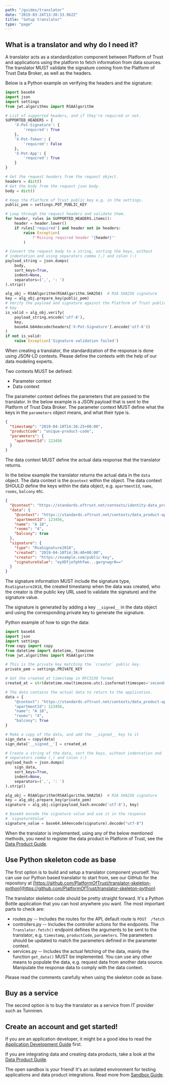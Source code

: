 ```yaml
---
path: "/guides/translator"
date: "2019-03-24T13:30:33.962Z"
title: "Setup translator"
type: "page"
---
```


## What is a translator and why do I need it? 

A translator acts as a standardization component between Platform of
Trust and applications using the platform to fetch information from data
sources. The translator MUST validate the signature coming from the
Platform of Trust Data Broker, as well as the headers.

Below is a Python example on verifying the headers and the signature:

```python
import base64
import json
import settings
from jwt.algorithms import RSAAlgorithm

# List of supported headers, and if they're required or not.
SUPPORTED_HEADERS = {
    'X-Pot-Signature': {
        'required': True
    },
    'X-Pot-Token': {
        'required': False
    },
    'X-Pot-App': {
        'required': True
    }
}

# Get the request headers from the request object.
headers = dict()
# Get the body from the request json body.
body = dict()

# Keep the Platform of Trust public key e.g. in the settings.
public_pem = settings.POT_PUBLIC_KEY

# Loop through the request headers and validate them.
for header, rules in SUPPORTED_HEADERS.items():
    header = header.lower()
    if rules['required'] and header not in headers:
        raise Exception(
            f'Missing required header "{header}"'
        )

# Convert the request body to a string, sorting the keys, without 
# indentation and using separators comma (,) and colon (:)
payload_string = json.dumps(
    body,
    sort_keys=True,
    indent=None,
    separators=(',', ': ')
).strip()

alg_obj = RSAAlgorithm(RSAAlgorithm.SHA256)  # RSA SHA256 signature
key = alg_obj.prepare_key(public_pem)
# Verify the payload and signature against the Platform of Trust public 
# key
is_valid = alg_obj.verify(
    payload_string.encode('utf-8'), 
    key, 
    base64.b64decode(headers['X-Pot-Signature'].encode('utf-8'))
)
if not is_valid:
    raise Exception('Signature validation failed')
```

When creating a translator, the standardization of the response is done
using JSON-LD contexts. Please define the contexts with the help of our
data modeling experts.

Two contexts MUST be defined:
- Parameter context
- Data context

The parameter context defines the parameters that are passed to the
translator. In the below example is a JSON payload that is sent to the
Platform of Trust Data Broker. The parameter context MUST define what
the keys in the `parameters` object means, and what their type is.

```json
{
  "timestamp": "2019-04-10T14:36:25+00:00",
  "productCode": "unique-product-code",
  "parameters": {
    "apartmentId": 123456
  }
}
```

The data context MUST define the actual data response that the
translator returns. 

In the below example the translator returns the
actual data in the `data` object. The data context is the `@context`
within the object. The data context SHOULD define the keys within the
data object, e.g. `apartmentId`, `name`, `rooms`, `balcony` etc.

```json
{
  "@context": "https://standards.oftrust.net/contexts/identity-data_product.jsonld",
  "data": {
    "@context": "https://standards.oftrust.net/contexts/data_product-apartment_data.jsonld",
    "apartmentId": 123456,
    "name": "A 18",
    "rooms": "4",
    "balcony": true
  },
  "signature": {
    "type": "RsaSignature2018",
    "created": "2019-04-10T14:36:40+00:00",
    "creator": "https://example.com/public-key",
    "signatureValue": "eyXDfjefphhfwe...gwrg+wgr0=="
  }
}
``` 

The signature information MUST include the signature type,
`RsaSignature2018`, the created timestamp when the data was created, who
the creator is (the public key URL used to validate the signature) and
the signature value.

The signature is generated by adding a key `__signed__` in the data
object and using the corresponding private key to generate the
signature.

Python example of how to sign the data:

```python
import base64
import json
import settings
from copy import copy
from datetime import datetime, timezone
from jwt.algorithms import RSAAlgorithm

# This is the private key matching the `creator` public key.
private_pem = settings.PRIVATE_KEY

# Get the created_at timestamp in RFC3339 format
created_at = str(datetime.now(timezone.utc).isoformat(timespec='seconds'))

# The data contains the actual data to return to the application.
data = {
    "@context": "https://standards.oftrust.net/contexts/data_product-apartment_data.jsonld",
    "apartmentId": 123456,
    "name": "A 18",
    "rooms": "4",
    "balcony": True
}

# Make a copy of the data, and add the __signed__ key to it
sign_data = copy(data)
sign_data['__signed__'] = created_at

# Create a string of the data, sort the keys, without indentation and 
# separators comma (,) and colon (:)
payload_hash = json.dumps(
    sign_data,
    sort_keys=True,
    indent=None,
    separators=(',', ': ')
).strip()

alg_obj = RSAAlgorithm(RSAAlgorithm.SHA256)  # RSA SHA256 signature
key = alg_obj.prepare_key(private_pem)
signature = alg_obj.sign(payload_hash.encode('utf-8'), key)

# Base64 encode the signature value and use it in the response
# `signatureValue`
signature_value = base64.b64encode(signature).decode("utf-8")
```

When the translator is implemented, using any of the below mentioned
methods, you need to register the data product in Platform of Trust, see
the [Data Product Guide](/guides/data-products).

## Use Python skeleton code as base

The first option is to build and setup a translator component yourself.
You can use our Python based translator to start from, see our GitHub
for the repository at 
[https://github.com/PlatformOfTrust/translator-skeleton-python](https://github.com/PlatformOfTrust/translator-skeleton-python)

The translator skeleton code should be pretty straight forward. It's a
Python Bottle application that you can host anywhere you want. The most
important parts to check are:

- routes.py -- Includes the routes for the API, default route is `POST 
  /fetch`
- controllers.py -- Includes the controller actions for the endpoints.
  The `Translator.fetch()` endpoint defines the arguments to be sent to
  the translator, e.g. `timestamp`, `productCode`, `parameters`. The
  parameters should be updated to match the parameters defined in the
  parameter context.
- services.py -- Includes the actual fetching of the data, mainly the
  function `get_data()` MUST be implemented. You can use any other means
  to populate the data, e.g. request data from another data source.
  Manipulate the response data to comply with the data context.

Please read the comments carefully when using the skeleton code as base.

## Buy as a service

The second option is to buy the translator as a service from IT provider
such as Tunninen.

## Create an account and get started!

If you are an application developer, it might be a good idea to read the 
[Application Development Guide](/guides/build-apps) first.

If you are integrating data and creating data products, take a look at 
the [Data Product Guide](/guides/data-products).

The open sandbox is your friend! It's an isolated environment for
testing applications and data product integrations. Read more from
[Sandbox Guide](/guides/sandbox).